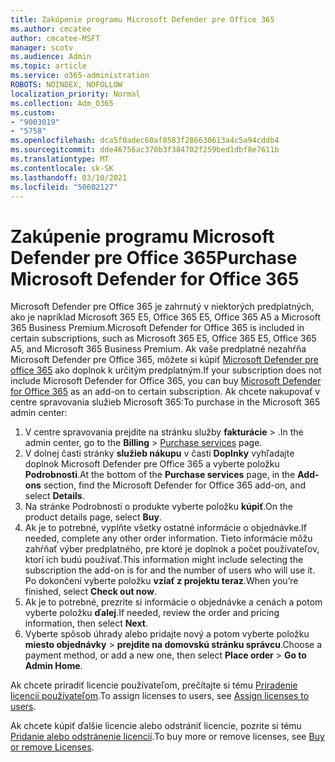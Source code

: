 ```yaml
---
title: Zakúpenie programu Microsoft Defender pre Office 365
ms.author: cmcatee
author: cmcatee-MSFT
manager: scotv
ms.audience: Admin
ms.topic: article
ms.service: o365-administration
ROBOTS: NOINDEX, NOFOLLOW
localization_priority: Normal
ms.collection: Adm_O365
ms.custom:
- "9003019"
- "5758"
ms.openlocfilehash: dca5f0adec60af8583f286630613a4c5a94cddb4
ms.sourcegitcommit: dde46756ac370b3f384702f259bed1dbf8e7611b
ms.translationtype: MT
ms.contentlocale: sk-SK
ms.lasthandoff: 03/10/2021
ms.locfileid: "50602127"
---
```

# <a name="purchase-microsoft-defender-for-office-365"></a><span data-ttu-id="21171-102">Zakúpenie programu Microsoft Defender pre Office 365</span><span class="sxs-lookup"><span data-stu-id="21171-102">Purchase Microsoft Defender for Office 365</span></span>

<span data-ttu-id="21171-103">Microsoft Defender pre Office 365 je zahrnutý v niektorých predplatných, ako je napríklad Microsoft 365 E5, Office 365 E5, Office 365 A5 a Microsoft 365 Business Premium.</span><span class="sxs-lookup"><span data-stu-id="21171-103">Microsoft Defender for Office 365 is included in certain subscriptions, such as Microsoft 365 E5, Office 365 E5, Office 365 A5, and Microsoft 365 Business Premium.</span></span> <span data-ttu-id="21171-104">Ak vaše predplatné nezahŕňa Microsoft Defender pre Office 365, môžete si kúpiť [Microsoft Defender pre office 365](https:/www.microsoft.com/microsoft-365/exchange/advance-threat-protection?market=um#office-ProductsCompare-785zwzq) ako doplnok k určitým predplatným.</span><span class="sxs-lookup"><span data-stu-id="21171-104">If your subscription does not include Microsoft Defender for Office 365, you can buy [Microsoft Defender for Office 365](https:/www.microsoft.com/microsoft-365/exchange/advance-threat-protection?market=um#office-ProductsCompare-785zwzq) as an add-on to certain subscription.</span></span> <span data-ttu-id="21171-105">Ak chcete nakupovať v centre spravovania služieb Microsoft 365:</span><span class="sxs-lookup"><span data-stu-id="21171-105">To purchase in the Microsoft 365 admin center:</span></span>

1. <span data-ttu-id="21171-106">V centre spravovania prejdite na stránku služby **fakturácie**  >  [](https://go.microsoft.com/fwlink/p/?linkid=868433) .</span><span class="sxs-lookup"><span data-stu-id="21171-106">In the admin center, go to the **Billing** > [Purchase services](https://go.microsoft.com/fwlink/p/?linkid=868433) page.</span></span>
2. <span data-ttu-id="21171-107">V dolnej časti stránky **služieb nákupu** v časti **Doplnky** vyhľadajte doplnok Microsoft Defender pre Office 365 a vyberte položku **Podrobnosti**.</span><span class="sxs-lookup"><span data-stu-id="21171-107">At the bottom of the **Purchase services** page, in the **Add-ons** section, find the Microsoft Defender for Office 365 add-on, and select **Details**.</span></span>
3. <span data-ttu-id="21171-108">Na stránke Podrobnosti o produkte vyberte položku **kúpiť**.</span><span class="sxs-lookup"><span data-stu-id="21171-108">On the product details page, select **Buy**.</span></span>
4. <span data-ttu-id="21171-109">Ak je to potrebné, vyplňte všetky ostatné informácie o objednávke.</span><span class="sxs-lookup"><span data-stu-id="21171-109">If needed, complete any other order information.</span></span> <span data-ttu-id="21171-110">Tieto informácie môžu zahŕňať výber predplatného, pre ktoré je doplnok a počet používateľov, ktorí ich budú používať.</span><span class="sxs-lookup"><span data-stu-id="21171-110">This information might include selecting the subscription the add-on is for and the number of users who will use it.</span></span> <span data-ttu-id="21171-111">Po dokončení vyberte položku **vziať z projektu teraz**.</span><span class="sxs-lookup"><span data-stu-id="21171-111">When you’re finished, select **Check out now**.</span></span>
5. <span data-ttu-id="21171-112">Ak je to potrebné, prezrite si informácie o objednávke a cenách a potom vyberte položku **ďalej**.</span><span class="sxs-lookup"><span data-stu-id="21171-112">If needed, review the order and pricing information, then select **Next**.</span></span>
6. <span data-ttu-id="21171-113">Vyberte spôsob úhrady alebo pridajte nový a potom vyberte položku **miesto objednávky**  >  **prejdite na domovskú stránku správcu**.</span><span class="sxs-lookup"><span data-stu-id="21171-113">Choose a payment method, or add a new one, then select **Place order** > **Go to Admin Home**.</span></span>

<span data-ttu-id="21171-114">Ak chcete priradiť licencie používateľom, prečítajte si tému [Priradenie licencií používateľom](https://docs.microsoft.com/microsoft-365/admin/manage/assign-licenses-to-users?view=o365-worldwide).</span><span class="sxs-lookup"><span data-stu-id="21171-114">To assign licenses to users, see [Assign licenses to users](https://docs.microsoft.com/microsoft-365/admin/manage/assign-licenses-to-users?view=o365-worldwide).</span></span>

<span data-ttu-id="21171-115">Ak chcete kúpiť ďalšie licencie alebo odstrániť licencie, pozrite si tému [Pridanie alebo odstránenie licencií](https://docs.microsoft.com/microsoft-365/commerce/licenses/buy-licenses#buy-or-remove-licenses-for-your-business-subscription).</span><span class="sxs-lookup"><span data-stu-id="21171-115">To buy more or remove licenses, see [Buy or remove Licenses](https://docs.microsoft.com/microsoft-365/commerce/licenses/buy-licenses#buy-or-remove-licenses-for-your-business-subscription).</span></span>